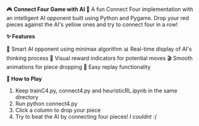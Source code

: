 <p>
🎮 <b>Connect Four Game with AI 🤖</b>
A fun Connect Four implementation with an intelligent AI opponent built using Python and Pygame. Drop your red pieces against the AI's yellow ones and try to connect four in a row!
  
<b>✨ Features</b>

🧠 Smart AI opponent using minimax algorithm
📊 Real-time display of AI's thinking process
🎯 Visual reward indicators for potential moves
🎬 Smooth animations for piece dropping
🔄 Easy replay functionality

<b>🚀 How to Play</b>

1) Keep trainC4.py, connect4.py and heuristicRL.ipynb in the same directory
2) Run python connect4.py
3) Click a column to drop your piece
4) Try to beat the AI by connecting four pieces! <i>I couldnt :( </i>

